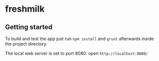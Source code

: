 freshmilk
=========

## Getting started

To build and test the app just run ```npm install``` and ```grunt``` afterwards inside the project directory.

The local web server is set to port 8080: open ```http://localhost:8080/```